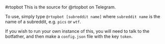 #rtopbot
This is the source for @rtopbot on Telegram.

To use, simply type `@rtopbot [subreddit name]` where `subreddit name` is
the name of a subreddit, e.g. `pics` or `wtf`.

If you wish to run your own instance of this, you will need to talk to
the botfather, and then make a `config.json` file with the key `token`.
